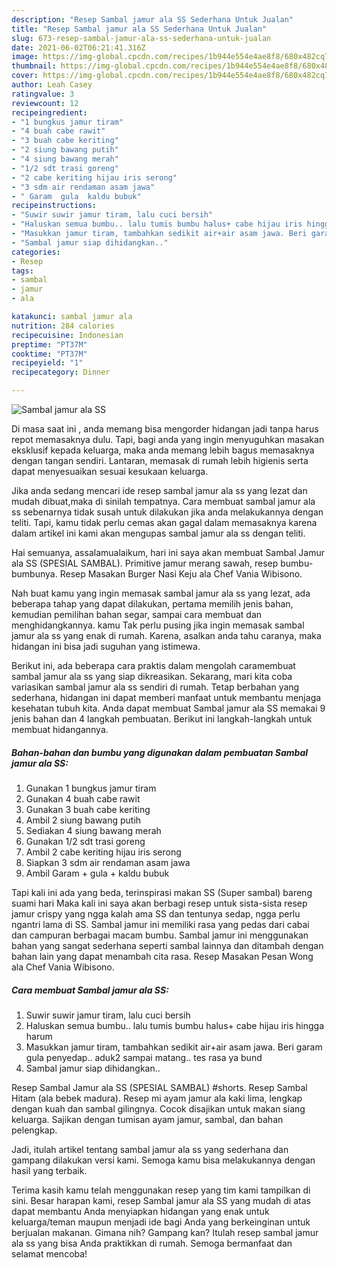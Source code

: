 ```yaml
---
description: "Resep Sambal jamur ala SS Sederhana Untuk Jualan"
title: "Resep Sambal jamur ala SS Sederhana Untuk Jualan"
slug: 673-resep-sambal-jamur-ala-ss-sederhana-untuk-jualan
date: 2021-06-02T06:21:41.316Z
image: https://img-global.cpcdn.com/recipes/1b944e554e4ae8f8/680x482cq70/sambal-jamur-ala-ss-foto-resep-utama.jpg
thumbnail: https://img-global.cpcdn.com/recipes/1b944e554e4ae8f8/680x482cq70/sambal-jamur-ala-ss-foto-resep-utama.jpg
cover: https://img-global.cpcdn.com/recipes/1b944e554e4ae8f8/680x482cq70/sambal-jamur-ala-ss-foto-resep-utama.jpg
author: Leah Casey
ratingvalue: 3
reviewcount: 12
recipeingredient:
- "1 bungkus jamur tiram"
- "4 buah cabe rawit"
- "3 buah cabe keriting"
- "2 siung bawang putih"
- "4 siung bawang merah"
- "1/2 sdt trasi goreng"
- "2 cabe keriting hijau iris serong"
- "3 sdm air rendaman asam jawa"
- " Garam  gula  kaldu bubuk"
recipeinstructions:
- "Suwir suwir jamur tiram, lalu cuci bersih"
- "Haluskan semua bumbu.. lalu tumis bumbu halus+ cabe hijau iris hingga harum"
- "Masukkan jamur tiram, tambahkan sedikit air+air asam jawa. Beri garam gula penyedap.. aduk2 sampai matang.. tes rasa ya bund"
- "Sambal jamur siap dihidangkan.."
categories:
- Resep
tags:
- sambal
- jamur
- ala

katakunci: sambal jamur ala 
nutrition: 284 calories
recipecuisine: Indonesian
preptime: "PT37M"
cooktime: "PT37M"
recipeyield: "1"
recipecategory: Dinner

---
```



![Sambal jamur ala SS](https://img-global.cpcdn.com/recipes/1b944e554e4ae8f8/680x482cq70/sambal-jamur-ala-ss-foto-resep-utama.jpg)

Di masa  saat ini , anda memang bisa mengorder hidangan jadi tanpa harus repot memasaknya dulu. Tapi, bagi anda yang ingin menyuguhkan masakan eksklusif kepada keluarga, maka anda memang lebih bagus memasaknya dengan tangan sendiri. Lantaran, memasak di rumah lebih higienis serta dapat menyesuaikan sesuai kesukaan keluarga.

Jika anda sedang mencari ide resep sambal jamur ala ss yang lezat dan mudah dibuat,maka di sinilah tempatnya. Cara membuat sambal jamur ala ss  sebenarnya tidak susah untuk dilakukan jika anda melakukannya dengan teliti. Tapi, kamu tidak perlu cemas akan gagal dalam memasaknya 
karena dalam artikel ini kami akan mengupas sambal jamur ala ss dengan teliti.  

Hai semuanya, assalamualaikum, hari ini saya akan membuat Sambal Jamur ala SS (SPESIAL SAMBAL). Primitive jamur merang sawah, resep bumbu-bumbunya. Resep Masakan Burger Nasi Keju ala Chef Vania Wibisono.

Nah buat kamu yang ingin memasak sambal jamur ala ss yang lezat, ada beberapa tahap yang dapat dilakukan, pertama memilih jenis bahan, kemudian pemilihan bahan segar, sampai cara membuat dan menghidangkannya. kamu Tak perlu pusing jika ingin memasak sambal jamur ala ss yang enak di rumah. Karena, asalkan anda  tahu caranya, maka hidangan ini bisa jadi suguhan yang istimewa.

Berikut ini, ada beberapa cara praktis  dalam mengolah caramembuat sambal jamur ala ss yang siap dikreasikan. Sekarang, mari kita coba variasikan sambal jamur ala ss sendiri di rumah. Tetap berbahan yang sederhana, hidangan ini dapat memberi manfaat untuk membantu menjaga kesehatan tubuh kita. Anda dapat membuat Sambal jamur ala SS memakai 9 jenis bahan dan 4 langkah pembuatan. Berikut ini langkah-langkah untuk membuat hidangannya.

<!--inarticleads1-->

##### Bahan-bahan dan bumbu yang digunakan dalam pembuatan Sambal jamur ala SS:

1. Gunakan 1 bungkus jamur tiram
1. Gunakan 4 buah cabe rawit
1. Gunakan 3 buah cabe keriting
1. Ambil 2 siung bawang putih
1. Sediakan 4 siung bawang merah
1. Gunakan 1/2 sdt trasi goreng
1. Ambil 2 cabe keriting hijau iris serong
1. Siapkan 3 sdm air rendaman asam jawa
1. Ambil  Garam + gula + kaldu bubuk


Tapi kali ini ada yang beda, terinspirasi makan SS (Super sambal) bareng suami hari Maka kali ini saya akan berbagi resep untuk sista-sista resep jamur crispy yang ngga kalah ama SS dan tentunya sedap, ngga perlu ngantri lama di SS. Sambal jamur ini memiliki rasa yang pedas dari cabai dan campuran berbagai macam bumbu. Sambal jamur ini menggunakan bahan yang sangat sederhana seperti sambal lainnya dan ditambah dengan bahan lain yang dapat menambah cita rasa. Resep Masakan Pesan Wong ala Chef Vania Wibisono. 

<!--inarticleads2-->

##### Cara membuat Sambal jamur ala SS:

1. Suwir suwir jamur tiram, lalu cuci bersih
1. Haluskan semua bumbu.. lalu tumis bumbu halus+ cabe hijau iris hingga harum
1. Masukkan jamur tiram, tambahkan sedikit air+air asam jawa. Beri garam gula penyedap.. aduk2 sampai matang.. tes rasa ya bund
1. Sambal jamur siap dihidangkan..


Resep Sambal Jamur ala SS (SPESIAL SAMBAL) #shorts. Resep Sambal Hitam (ala bebek madura). Resep mi ayam jamur ala kaki lima, lengkap dengan kuah dan sambal gilingnya. Cocok disajikan untuk makan siang keluarga. Sajikan dengan tumisan ayam jamur, sambal, dan bahan pelengkap. 

Jadi, itulah artikel tentang  sambal jamur ala ss  yang sederhana dan gampang dilakukan versi kami. Semoga kamu bisa melakukannya dengan hasil yang terbaik. 

Terima kasih kamu telah menggunakan resep yang tim kami tampilkan di sini. Besar harapan kami, resep  Sambal jamur ala SS yang mudah di atas dapat membantu Anda menyiapkan hidangan yang enak untuk keluarga/teman maupun menjadi ide bagi Anda yang berkeinginan untuk berjualan makanan. Gimana nih? Gampang kan? Itulah resep sambal jamur ala ss yang bisa Anda praktikkan di rumah. Semoga bermanfaat dan selamat mencoba!

